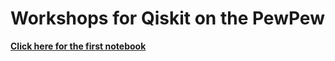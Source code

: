 # Workshops for Qiskit on the PewPew

**[Click here for the first notebook](https://nbviewer.jupyter.org/github/quantumjim/pewpew_qiskit_workshops/blob/master/W.0.1.ipynb)**
